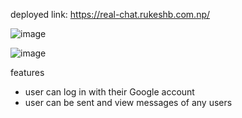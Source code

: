 deployed link: https://real-chat.rukeshb.com.np/

![image](https://github.com/RukeshB/real_chat_react/assets/31877424/efb534aa-10fc-43c0-8e2a-4ddc8bf35db8)

![image](https://github.com/RukeshB/real_chat_react/assets/31877424/cf301635-3992-4ca8-8ed8-6ccd00b7f0d2)

features
- user can log in with their Google account
- user can be sent and view messages of any users
